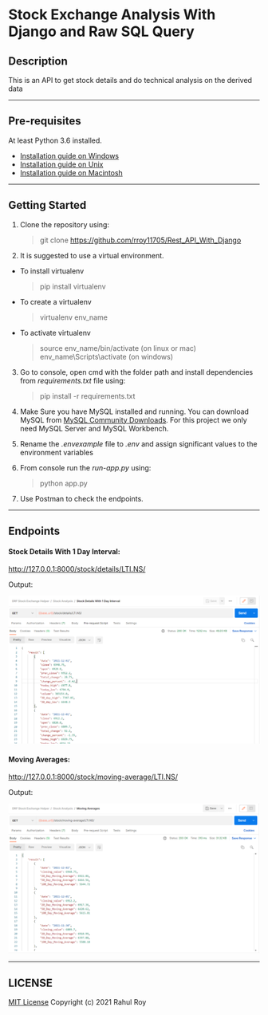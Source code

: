 # Stock Exchange Analysis With Django and Raw SQL Query

## Description

This is an API to get stock details and do technical analysis on the derived data

---

## Pre-requisites
At least Python 3.6 installed. 
- [Installation guide on Windows](https://docs.python.org/3.6/using/windows.html)
- [Installation guide on Unix](https://docs.python.org/3.6/using/unix.html)
- [Installation guide on Macintosh](https://docs.python.org/3.6/using/mac.html)

---

## Getting Started

1. Clone the repository using:
    > git clone https://github.com/rroy11705/Rest_API_With_Django

2. It is suggested to use a virtual environment.
- To install virtualenv
    > pip install virtualenv
- To create a virtualenv
    > virtualenv env_name
- To activate virtualenv
    > source env_name/bin/activate (on linux or mac)
    > env_name\Scripts\activate (on windows)

3. Go to console, open cmd with the folder path and install dependencies from _requirements.txt_ file using:
    > pip install -r requirements.txt

4. Make Sure you have MySQL installed and running. 
   You can download MySQL from [MySQL Community Downloads](https://dev.mysql.com/downloads/). For this project we only need MySQL Server and MySQL Workbench.

5. Rename the _.envexample_ file to _.env_ and assign significant values to the environment variables

6. From console run the _run-app.py_ using:
    > python app.py

7. Use Postman to check the endpoints.

---


## Endpoints

#### Stock Details With 1 Day Interval:

http://127.0.0.1:8000/stock/details/LTI.NS/

Output:

![LTI.NS](./assets/details.PNG)


#### Moving Averages:

http://127.0.0.1:8000/stock/moving-average/LTI.NS/

Output:

![LTI.NS](./assets/dma.PNG)


---

## LICENSE

[MIT License](https://github.com/rroy11705/Student-Management-System-Flask/blob/main/LICENSE)
Copyright (c) 2021 Rahul Roy